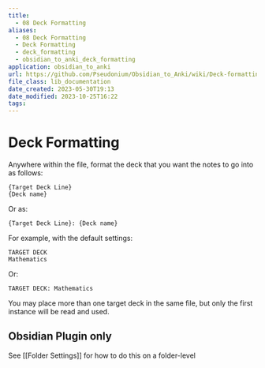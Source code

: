 ```yaml
---
title:
  - 08 Deck Formatting
aliases:
  - 08 Deck Formatting
  - Deck Formatting
  - deck_formatting
  - obsidian_to_anki_deck_formatting
application: obsidian_to_anki
url: https://github.com/Pseudonium/Obsidian_to_Anki/wiki/Deck-formatting
file_class: lib_documentation
date_created: 2023-05-30T19:13
date_modified: 2023-10-25T16:22
tags:
---
```

# Deck Formatting

Anywhere within the file, format the deck that you want the notes to go into as follows:

```
{Target Deck Line}
{Deck name}
```

Or as:

```
{Target Deck Line}: {Deck name}
```

For example, with the default settings:

```
TARGET DECK
Mathematics
```

Or:

```
TARGET DECK: Mathematics
```

You may place more than one target deck in the same file, but only the first instance will be read and used.

## Obsidian Plugin only

See [[Folder Settings]] for how to do this on a folder-level

